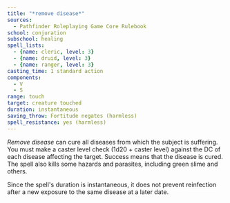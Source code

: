 ```yaml
---
title: "*remove disease*"
sources:
  - Pathfinder Roleplaying Game Core Rulebook
school: conjuration
subschool: healing
spell_lists:
  - {name: cleric, level: 3}
  - {name: druid, level: 3}
  - {name: ranger, level: 3}
casting_time: 1 standard action
components:
  - V
  - S
range: touch
target: creature touched
duration: instantaneous
saving_throw: Fortitude negates (harmless)
spell_resistance: yes (harmless)
---
```


*Remove disease* can cure all diseases from which the subject is suffering. You must make a caster level check (1d20 + caster level) against the DC of each disease affecting the target. Success means that the disease is cured. The spell also kills some hazards and parasites, including green slime and others.

Since the spell's duration is instantaneous, it does not prevent reinfection after a new exposure to the same disease at a later date.

